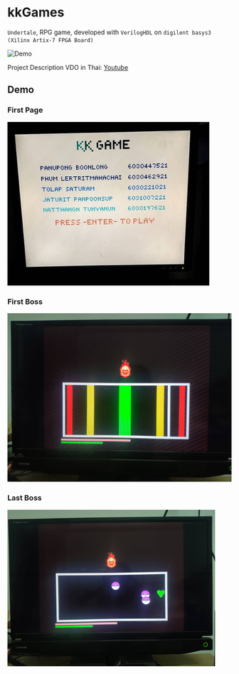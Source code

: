 # kkGames
`Undertale`, RPG game, developed with `VerilogHDL` on `digilent basys3 (Xilinx Artix-7 FPGA Board)`

![Demo](demo/demo.gif)

Project Description VDO in Thai: [Youtube](https://www.youtube.com/playlist?list=PLegpEypc2-JNJdZa3oJGvshh3nUPRhBiQ)

## Demo

### First Page
![First](demo/start.png)

### First Boss
![First_Boss](demo/boss_1.png)

### Last Boss
![Second_Boss](demo/boss_2.png)


